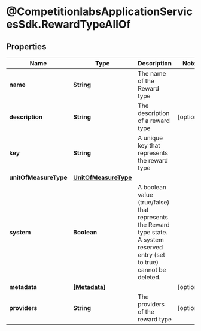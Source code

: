 # @CompetitionlabsApplicationServicesSdk.RewardTypeAllOf

## Properties

Name | Type | Description | Notes
------------ | ------------- | ------------- | -------------
**name** | **String** | The name of the Reward type | 
**description** | **String** | The description of a reward type | [optional] 
**key** | **String** | A unique key that represents the reward type | 
**unitOfMeasureType** | [**UnitOfMeasureType**](UnitOfMeasureType.md) |  | 
**system** | **Boolean** | A boolean value (true/false) that represents the Reward type state. A system reserved entry (set to true) cannot be deleted. | 
**metadata** | [**[Metadata]**](Metadata.md) |  | [optional] 
**providers** | **String** | The providers of the reward type | [optional] 



